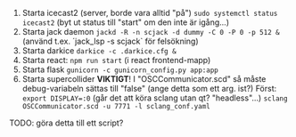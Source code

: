 1. Starta icecast2 (server, borde vara alltid "på")
	`sudo systemctl status icecast2` (byt ut status till "start" om den inte är igång...)
2. Starta jack daemon
	`jackd -R -n scjack -d dummy -C 0 -P 0 -p 512 &` (använd t.ex. ´jack_lsp -s scjack` för felsökning)
3. Starta darkice
	`darkice -c .darkice.cfg &`
4. Starta react:
	`npm run start` (i react frontend-mapp)
5. Starta flask
	`gunicorn -c gunicorn_config.py app:app`
6. Starta supercollider
	**VIKTIGT**! I "OSCCommunicator.scd" så måste debug-variabeln sättas till "false" (ange detta som ett arg. ist?)
	Först: `export DISPLAY=:0` (går det att köra sclang utan qt? "headless"...)
	`sclang OSCCommunicator.scd -u 7771 -l sclang_conf.yaml`

TODO: göra detta till ett script? 
